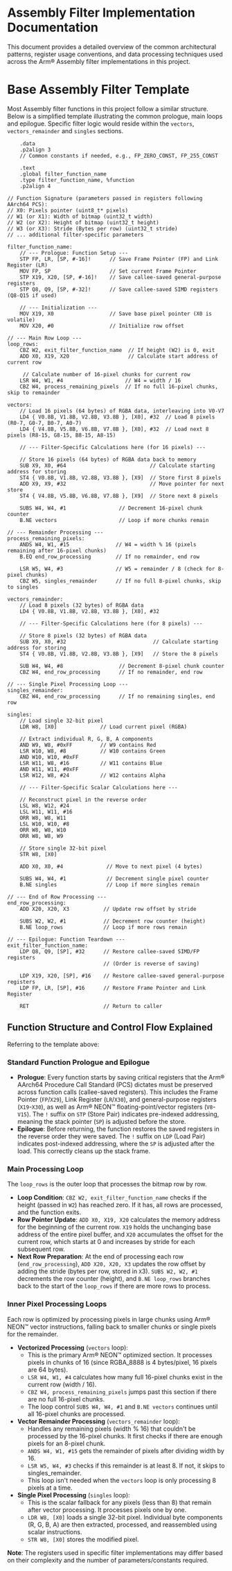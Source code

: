 # Assembly Filter Implementation Documentation
This document provides a detailed overview of the common architectural patterns, register usage conventions, and data processing techniques used across the Arm® Assembly filter implementations in this project.

# Base Assembly Filter Template
Most Assembly filter functions in this project follow a similar structure. Below is a simplified template illustrating the common prologue, main loops and epilogue. Specific filter logic would reside within the `vectors`, `vectors_remainder` and `singles` sections.

```gas
    .data
    .p2align 3
    // Common constants if needed, e.g., FP_ZERO_CONST, FP_255_CONST

    .text
    .global filter_function_name
    .type filter_function_name, %function
    .p2align 4

// Function Signature (parameters passed in registers following AArch64 PCS):
// X0: Pixels pointer (uint8_t* pixels)
// W1 (or X1): Width of bitmap (uint32_t width)
// W2 (or X2): Height of bitmap (uint32_t height)
// W3 (or X3): Stride (Bytes per row) (uint32_t stride)
// ... additional filter-specific parameters

filter_function_name:
    // --- Prologue: Function Setup ---
    STP FP, LR, [SP, #-16]!      // Save Frame Pointer (FP) and Link Register (LR)
    MOV FP, SP                   // Set current Frame Pointer
    STP X19, X20, [SP, #-16]!    // Save callee-saved general-purpose registers
    STP Q8, Q9, [SP, #-32]!      // Save callee-saved SIMD registers (Q8-Q15 if used)

    // --- Initialization ---
    MOV X19, X0                  // Save base pixel pointer (X0 is volatile)
    MOV X20, #0                  // Initialize row offset

// --- Main Row Loop ---
loop_rows:
    CBZ W2, exit_filter_function_name  // If height (W2) is 0, exit
    ADD X0, X19, X20                   // Calculate start address of current row

     // Calculate number of 16-pixel chunks for current row
    LSR W4, W1, #4                    // W4 = width / 16
    CBZ W4, process_remaining_pixels  // If no full 16-pixel chunks, skip to remainder

vectors:
    // Load 16 pixels (64 bytes) of RGBA data, interleaving into V0-V7
    LD4 { V0.8B, V1.8B, V2.8B, V3.8B }, [X0], #32  // Load 8 pixels (R0-7, G0-7, B0-7, A0-7)
    LD4 { V4.8B, V5.8B, V6.8B, V7.8B }, [X0], #32  // Load next 8 pixels (R8-15, G8-15, B8-15, A8-15)

    // --- Filter-Specific Calculations here (for 16 pixels) ---

    // Store 16 pixels (64 bytes) of RGBA data back to memory
    SUB X9, X0, #64                           // Calculate starting address for storing
    ST4 { V0.8B, V1.8B, V2.8B, V3.8B }, [X9]  // Store first 8 pixels
    ADD X9, X9, #32                           // Move pointer for next store
    ST4 { V4.8B, V5.8B, V6.8B, V7.8B }, [X9]  // Store next 8 pixels

    SUBS W4, W4, #1                 // Decrement 16-pixel chunk counter
    B.NE vectors                    // Loop if more chunks remain

// --- Remainder Processing ---
process_remaining_pixels:
    ANDS W4, W1, #15               // W4 = width % 16 (pixels remaining after 16-pixel chunks)
    B.EQ end_row_processing        // If no remainder, end row

    LSR W5, W4, #3                 // W5 = remainder / 8 (check for 8-pixel chunks)
    CBZ W5, singles_remainder      // If no full 8-pixel chunks, skip to singles

vectors_remainder:
    // Load 8 pixels (32 bytes) of RGBA data
    LD4 { V0.8B, V1.8B, V2.8B, V3.8B }, [X0], #32

    // --- Filter-Specific Calculations here (for 8 pixels) ---

    // Store 8 pixels (32 bytes) of RGBA data
    SUB X9, X0, #32                            // Calculate starting address for storing
    ST4 { V0.8B, V1.8B, V2.8B, V3.8B }, [X9]   // Store the 8 pixels

    SUB W4, W4, #8                  // Decrement 8-pixel chunk counter
    CBZ W4, end_row_processing      // If no remainder, end row

// --- Single Pixel Processing Loop ---
singles_remainder:
    CBZ W4, end_row_processing      // If no remaining singles, end row

singles:
    // Load single 32-bit pixel
    LDR W8, [X0]              // Load current pixel (RGBA)

    // Extract individual R, G, B, A components
    AND W9, W8, #0xFF         // W9 contains Red
    LSR W10, W8, #8           // W10 contains Green
    AND W10, W10, #0xFF
    LSR W11, W8, #16          // W11 contains Blue
    AND W11, W11, #0xFF
    LSR W12, W8, #24          // W12 contains Alpha

    // --- Filter-Specific Scalar Calculations here ---

    // Reconstruct pixel in the reverse order
    LSL W8, W12, #24
    LSL W11, W11, #16
    ORR W8, W8, W11
    LSL W10, W10, #8
    ORR W8, W8, W10
    ORR W8, W8, W9

    // Store single 32-bit pixel
    STR W8, [X0]

    ADD X0, X0, #4              // Move to next pixel (4 bytes)

    SUBS W4, W4, #1             // Decrement single pixel counter
    B.NE singles                // Loop if more singles remain

// --- End of Row Processing ---
end_row_processing:
    ADD X20, X20, X3           // Update row offset by stride

    SUBS W2, W2, #1            // Decrement row counter (height)
    B.NE loop_rows             // Loop if more rows remain

// --- Epilogue: Function Teardown ---
exit_filter_function_name:
    LDP Q8, Q9, [SP], #32      // Restore callee-saved SIMD/FP registers
                               // (Order is reverse of saving)

    LDP X19, X20, [SP], #16    // Restore callee-saved general-purpose registers
    LDP FP, LR, [SP], #16      // Restore Frame Pointer and Link Register

    RET                        // Return to caller
```

## Function Structure and Control Flow Explained
Referring to the template above:

### Standard Function Prologue and Epilogue
- **Prologue**: Every function starts by saving critical registers that the Arm® AArch64 Procedure Call Standard (PCS) dictates must be preserved across function calls (callee-saved registers). This includes the Frame Pointer (`FP`/`X29`), Link Register (`LR`/`X30`), and general-purpose registers (`X19`-`X30`), as well as Arm® NEON™ floating-point/vector registers (`V8`-`V15`). The `!` suffix on `STP` (Store Pair) indicates pre-indexed addressing, meaning the stack pointer (`SP`) is adjusted before the store.
- **Epilogue**: Before returning, the function restores the saved registers in the reverse order they were saved. The `!` suffix on `LDP` (Load Pair) indicates post-indexed addressing, where the `SP` is adjusted after the load. This correctly cleans up the stack frame.

### Main Processing Loop
The `loop_rows` is the outer loop that processes the bitmap row by row.
- **Loop Condition**: `CBZ W2, exit_filter_function_name` checks if the height (passed in `W2`) has reached zero. If it has, all rows are processed, and the function exits.
- **Row Pointer Update**: `ADD X0, X19, X20` calculates the memory address for the beginning of the current row. `X19` holds the unchanging base address of the entire pixel buffer, and `X20` accumulates the offset for the current row, which starts at 0 and increases by stride for each subsequent row.
- **Next Row Preparation**: At the end of processing each row (`end_row_processing`), `ADD X20, X20, X3` updates the row offset by adding the stride (bytes per row, stored in `X`3). `SUBS W2, W2, #1` decrements the row counter (height), and `B.NE loop_rows` branches back to the start of the `loop_rows` if there are more rows to process.

### Inner Pixel Processing Loops
Each row is optimized by processing pixels in large chunks using Arm® NEON™ vector instructions, falling back to smaller chunks or single pixels for the remainder.
- **Vectorized Processing** (`vectors` loop):
  - This is the primary Arm® NEON™ optimized section. It processes pixels in chunks of 16 (since RGBA_8888 is 4 bytes/pixel, 16 pixels are 64 bytes).
  - `LSR W4, W1, #4` calculates how many full 16-pixel chunks exist in the current row (width / 16).
  - `CBZ W4, process_remaining_pixels` jumps past this section if there are no full 16-pixel chunks.
  - The loop control `SUBS W4, W4, #1` and `B.NE vectors` continues until all 16-pixel chunks are processed.
- **Vector Remainder Processing** (`vectors_remainder` loop):
  - Handles any remaining pixels (width % 16) that couldn't be processed by the 16-pixel chunks. It first checks if there are enough pixels for an 8-pixel chunk.
  - `ANDS W4, W1, #15` gets the remainder of pixels after dividing width by 16.
  - `LSR W5, W4, #3` checks if this remainder is at least 8. If not, it skips to singles_remainder.
  - This loop isn't needed when the `vectors` loop is only processing 8 pixels at a time.
- **Single Pixel Processing** (`singles` loop):
  - This is the scalar fallback for any pixels (less than 8) that remain after vector processing. It processes pixels one by one.
  - `LDR W8, [X0]` loads a single 32-bit pixel. Individual byte components (R, G, B, A) are then extracted, processed, and reassembled using scalar instructions.
  - `STR W8, [X0]` stores the modified pixel.


 **Note**: The registers used in specific filter implementations may differ based on their complexity and the number of parameters/constants required.
